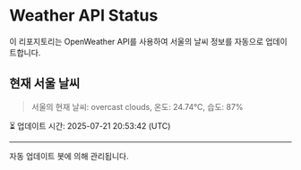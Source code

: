 
# Weather API Status

이 리포지토리는 OpenWeather API를 사용하여 서울의 날씨 정보를 자동으로 업데이트합니다.

## 현재 서울 날씨
> 서울의 현재 날씨: overcast clouds, 온도: 24.74°C, 습도: 87%

⏳ 업데이트 시간: 2025-07-21 20:53:42 (UTC)

---
자동 업데이트 봇에 의해 관리됩니다.
